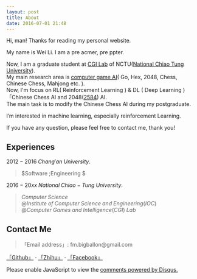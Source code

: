 ```yaml
---
layout: post
title: About
date: 2016-07-01 21:48
---
```


Hi, man! Thanks for reading my personal website.

My name is Wei Li. I am a pre acmer, pre ppter.

Now, I am a graduate student at [CGI Lab][1] of NCTU([National Chiao Tung University][2]).     
My main research area is [computer game AI][3]( Go, Hex, 2048, Chess, Chinese Chess, Mahjong etc. ).   
Now, I'm focus on RL( Reinforcement Learning ) & DL ( Deep Learning ) 「Chinese Chess AI and 2048([2584][4]) AI.   
The main task is to modify the Chinese Chess AI during my postgraduate. 

I’m interested in machine learning, especially reinforcement Learning.  

If you have any question, please feel free to contact me, thank you!   


## Experiences

$2012 -2016 \; Chang'an \;University.  \;\;$      

> $Software \;Engineering $   

$2016- 20xx\;National \;Chiao-Tung \;University. \;\;$    

> $Computer \;Science \;$    
$@Institute \;of \;Computer \;Science \;and \;Engineering(IOC)$    
$@Computer \;Games \;and \;Intelligence (CGI) \;Lab$

## Contact Me

> 「Email address」: fm.bigballon$@$gmail.com 

[「Github」][10] · [「Zhihu」][11] · [「Facebook」][12]


<div id="disqus_thread"></div>
<script>

(function() { // DON'T EDIT BELOW THIS LINE
    var d = document, s = d.createElement('script');
    s.src = '//bigballon.disqus.com/embed.js';
    s.setAttribute('data-timestamp', +new Date());
    (d.head || d.body).appendChild(s);
})();
</script>
<noscript>Please enable JavaScript to view the <a href="https://disqus.com/?ref_noscript">comments powered by Disqus.</a></noscript>



  [1]: http://www.aigames.nctu.edu.tw/
  [2]: http://www.nctu.edu.tw/
  [3]: http://aigames.nctu.edu.tw/~icwu/honors.html
  [4]: https://github.com/BIGBALLON/Fib2584_AI
  [5]: http://www.cnblogs.com/AOQNRMGYXLMV/
  [6]: http://jcf94.com/about/
  [7]: http://flowsnow.net/
  [8]: https://virusdefender.net/
  [9]: http://www.cnblogs.com/wuyuewoniu/
  [10]: https://github.com/bigballon
  [11]: https://www.zhihu.com/people/BIGBALLON
  [12]: https://www.facebook.com/fm.bigballon
